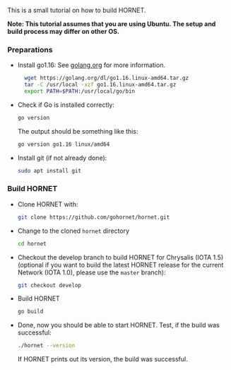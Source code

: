 This is a small tutorial on how to build HORNET.

**Note: This tutorial assumes that you are using Ubuntu. The setup and build process may differ on other OS.**

### Preparations

- Install go1.16: See [golang.org](https://golang.org/doc/install) for more information.
  ```bash
    wget https://golang.org/dl/go1.16.linux-amd64.tar.gz
    tar -C /usr/local -xzf go1.16.linux-amd64.tar.gz
    export PATH=$PATH:/usr/local/go/bin
  ```
- Check if Go is installed correctly:
  ```bash
  go version
  ```
  The output should be something like this:
  ```bash
  go version go1.16 linux/amd64
  ```
- Install git (if not already done):
  ```bash
  sudo apt install git
  ```

### Build HORNET

- Clone HORNET with:
  ```bash
  git clone https://github.com/gohornet/hornet.git
  ```
- Change to the cloned `hornet` directory
  ```bash
  cd hornet
  ```
- Checkout the develop branch to build HORNET for Chrysalis (IOTA 1.5) (optional if you want to build the latest HORNET release for the current Network (IOTA 1.0), please use the `master` branch):
  ```bash
  git checkout develop
  ```
- Build HORNET
  ```bash
  go build
  ```

- Done, now you should be able to start HORNET.
  Test, if the build was successful:
  ```bash
  ./hornet --version
  ```
  If HORNET prints out its version, the build was successful.